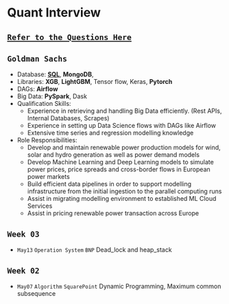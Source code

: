 # Quant Interview

## [`Refer to the Questions Here`](https://github.com/KangOxford/GARCH-Difussion/tree/main/Quant/Questions)
## `Goldman Sachs`
* Database: [**SQL**](https://www.w3schools.com/python/python_mysql_getstarted.asp), **MongoDB**,
* Libraries: **XGB**, **LightGBM**, Tensor flow, Keras, **Pytorch**
* DAGs: **Airflow**
* Big Data: **PySpark**, Dask
* Qualification Skills:
  -  Experience in retrieving and handling Big Data efficiently. (Rest APIs, Internal Databases, Scrapes)
  - Experience in setting up Data Science flows with DAGs like Airflow
  - Extensive time series and regression modelling knowledge
* Role Responsibilities:
  - Develop and maintain renewable power production models for wind, solar and hydro generation as well as power demand models
  - Develop Machine Learning and Deep Learning models to simulate power prices, price spreads and cross-border flows in European power markets
  - Build efficient data pipelines in order to support modelling infrastructure from the initial ingestion to the parallel computing runs
  - Assist in migrating modelling environment to established ML Cloud Services
  - Assist in pricing renewable power transaction across Europe

## `Week 03`
* `May13` `Operation System` `BNP` Dead_lock and heap_stack

## `Week 02`
* `May07` `Algorithm` `SquarePoint` Dynamic Programming, Maximum common subsequence
